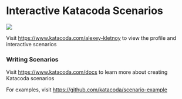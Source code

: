# Interactive Katacoda Scenarios

[![](http://shields.katacoda.com/katacoda/alexey-kletnoy/count.svg)](https://www.katacoda.com/alexey-kletnoy "Get your profile on Katacoda.com")

Visit https://www.katacoda.com/alexey-kletnoy to view the profile and interactive scenarios

### Writing Scenarios
Visit https://www.katacoda.com/docs to learn more about creating Katacoda scenarios

For examples, visit https://github.com/katacoda/scenario-example
